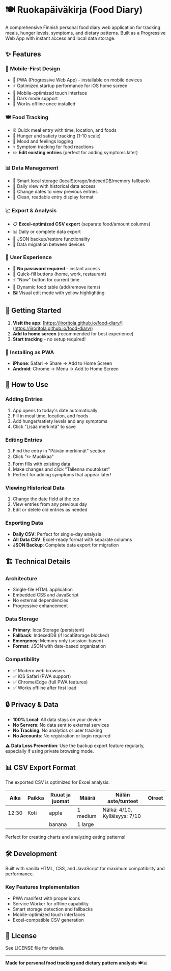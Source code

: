 # 🍽️ Ruokapäiväkirja (Food Diary)

A comprehensive Finnish personal food diary web application for tracking meals, hunger levels, symptoms, and dietary patterns. Built as a Progressive Web App with instant access and local data storage.

## ✨ Features

### 📱 **Mobile-First Design**
- 📲 PWA (Progressive Web App) - installable on mobile devices
- ⚡ Optimized startup performance for iOS home screen
- 📱 Mobile-optimized touch interface
- 🌙 Dark mode support
- 🔄 Works offline once installed

### 🍽️ **Food Tracking**
- ⏰ Quick meal entry with time, location, and foods
- 🔢 Hunger and satiety tracking (1-10 scale)
- 💭 Mood and feelings logging
- ⚕️ Symptom tracking for food reactions
- ✏️ **Edit existing entries** (perfect for adding symptoms later)

### 📊 **Data Management**
- 💾 Smart local storage (localStorage/IndexedDB/memory fallback)
- 📅 Daily view with historical data access
- 🔄 Change dates to view previous entries
- 🧹 Clean, readable entry display format

### 📈 **Export & Analysis**
- 📋 **Excel-optimized CSV export** (separate food/amount columns)
- 📊 Daily or complete data export
- 💾 JSON backup/restore functionality
- 🔄 Data migration between devices

### 🎨 **User Experience**
- 🚀 **No password required** - instant access
- 🎯 Quick-fill buttons (home, work, restaurant)
- ⚡ "Now" button for current time
- 📝 Dynamic food table (add/remove items)
- 🖼️ Visual edit mode with yellow highlighting

## 🚀 Getting Started

1. **Visit the app**: [https://iiroritola.github.io/food-diary/](https://iiroritola.github.io/food-diary/)
2. **Add to home screen** (recommended for best experience)
3. **Start tracking** - no setup required!

### 📱 Installing as PWA
- **iPhone**: Safari → Share → Add to Home Screen
- **Android**: Chrome → Menu → Add to Home Screen

## 📖 How to Use

### **Adding Entries**
1. App opens to today's date automatically
2. Fill in meal time, location, and foods
3. Add hunger/satiety levels and any symptoms
4. Click "Lisää merkintä" to save

### **Editing Entries**
1. Find the entry in "Päivän merkinnät" section
2. Click "✏️ Muokkaa" 
3. Form fills with existing data
4. Make changes and click "Tallenna muutokset"
5. Perfect for adding symptoms that appear later!

### **Viewing Historical Data**
1. Change the date field at the top
2. View entries from any previous day
3. Edit or delete old entries as needed

### **Exporting Data**
- **Daily CSV**: Perfect for single-day analysis
- **All Data CSV**: Excel-ready format with separate columns
- **JSON Backup**: Complete data export for migration

## 🏗️ Technical Details

### **Architecture**
- Single-file HTML application
- Embedded CSS and JavaScript
- No external dependencies
- Progressive enhancement

### **Data Storage**
- **Primary**: localStorage (persistent)
- **Fallback**: IndexedDB (if localStorage blocked)
- **Emergency**: Memory only (session-based)
- **Format**: JSON with date-based organization

### **Compatibility**
- ✅ Modern web browsers
- ✅ iOS Safari (PWA support)
- ✅ Chrome/Edge (full PWA features)
- ✅ Works offline after first load

## 🔒 Privacy & Data

- **100% Local**: All data stays on your device
- **No Servers**: No data sent to external services
- **No Tracking**: No analytics or user tracking
- **No Accounts**: No registration or login required

⚠️ **Data Loss Prevention**: Use the backup export feature regularly, especially if using private browsing mode.

## 📊 CSV Export Format

The exported CSV is optimized for Excel analysis:

| Aika | Paikka | Ruuat ja juomat | Määrä | Nälän aste/tunteet | Oireet |
|------|--------|-----------------|-------|-------------------|---------|
| 12:30 | Koti | apple | 1 medium | Nälkä: 4/10, Kylläisyys: 7/10 | |
| | | banana | 1 large | | |

Perfect for creating charts and analyzing eating patterns!

## 🛠️ Development

Built with vanilla HTML, CSS, and JavaScript for maximum compatibility and performance.

### **Key Features Implementation**
- PWA manifest with proper icons
- Service Worker for offline capability
- Smart storage detection and fallbacks
- Mobile-optimized touch interfaces
- Excel-compatible CSV generation

## 📄 License

See LICENSE file for details.

---

**Made for personal food tracking and dietary pattern analysis** 🍽️📊 